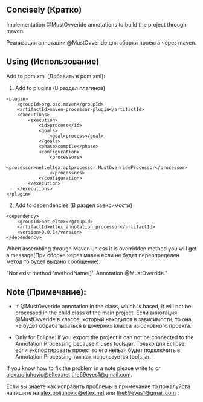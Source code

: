
## Concisely (Кратко)

Implementation @MustOvveride annotations to build the project through maven.

Реализация аннотации @MustOvveride для сборки проекта через maven.

## Using (Использование)

Add to pom.xml (Добавить в pom.xml):

1. Add to plugins (В раздел плагинов)

```
<plugin>
    <groupId>org.bsc.maven</groupId>
    <artifactId>maven-processor-plugin</artifactId>
    <executions>
        <execution>
            <id>process</id>
            <goals>
                <goal>process</goal>
            </goals>
            <phase>compile</phase>
            <configuration>
                <processors>
                	<processor>net.eltex.aptprocessor.MustOverrideProcessor</processor>
                </processors>
            </configuration>
        </execution>
    </executions>
</plugin>
```

2. Add to dependencies (В раздел зависимости)

```
<dependency>
	<groupId>net.eltex</groupId>
	<artifactId>eltex_annotation_processor</artifactId>
	<version>0.0.1</version>
</dependency>
```

When assembling through Maven unless it is overridden method you will get a message(При сборке через мавен если не будет переопределен метод то будет выдано сообщение):

"Not exist method 'methodName()'. Annotation @MustOverride."

## Note (Примечание):
- If @MustOvveride annotation in the class, which is based, it will not be processed in the child class of the main project.
Если аннотация @MustOvveride в классе, который находится в зависимости, то она не будет обрабатываться в дочерних класса из основного проекта. 

- Only for Eclipse: if you export the project it can not be connected to the Annotation Processing because it uses tools.jar.
Только для Eclipse: если экспортировать проект то его нельзя будет подключить в Annotation Processing так как используется tools.jar.

If you know how to fix the problem in a note please write to or alex.poljuhovic@eltex.net the69eyes1@gmail.com.

Если вы знаете как исправить проблемы в примечание то пожалуйста напишите на alex.poljuhovic@eltex.net или the69eyes1@gmail.com .